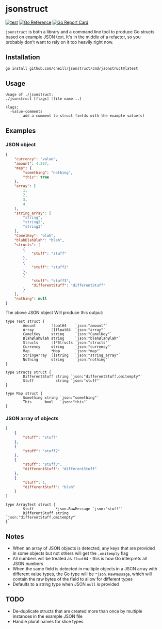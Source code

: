 # jsonstruct

[![test](https://github.com/cneill/jsonstruct/actions/workflows/test.yaml/badge.svg)](https://github.com/cneill/jsonstruct/actions/workflows/test.yaml)
[![Go Reference](https://pkg.go.dev/badge/github.com/cneill/jsonstruct.svg)](https://pkg.go.dev/github.com/cneill/jsonstruct)
[![Go Report Card](https://goreportcard.com/badge/github.com/cneill/jsonstruct)](https://goreportcard.com/report/github.com/cneill/jsonstruct)

`jsonstruct` is both a library and a command line tool to produce Go structs based on example JSON text. It's in the middle of
a refactor, so you probably don't want to rely on it too heavily right now.

## Installation

```bash
go install github.com/cneill/jsonstruct/cmd/jsonstruct@latest
```

## Usage

```
Usage of ./jsonstruct:
./jsonstruct [flags] [file name...]

Flags:
  -value-comments
        add a comment to struct fields with the example value(s)
```

## Examples

### JSON object

```json
{
    "currency": "value",
    "amount": 4.267,
    "map": {
        "something": "nothing",
        "this": true
    },
    "array": [
        1,
        2,
        3,
        4
    ],
    "string_array": [
        "string",
        "string2",
        "string3"
    ],
    "CamelKey": "blah",
    "blahBlahBlah": "blah",
    "structs": [
        {
            "stuff": "stuff"
        },
        {
            "stuff": "stuff2"
        },
        {
            "stuff": "stuff3",
            "differentStuff": "differentStuff"
        }
    ],
    "nothing": null
}
```

The above JSON object Will produce this output:

```golang
type Test struct {
        Amount       float64    `json:"amount"`
        Array        []float64  `json:"array"`
        CamelKey     string     `json:"CamelKey"`
        BlahBlahBlah string     `json:"blahBlahBlah"`
        Structs      []*Structs `json:"structs"`
        Currency     string     `json:"currency"`
        Map          *Map       `json:"map"`
        StringArray  []string   `json:"string_array"`
        Nothing      string     `json:"nothing"`
}

type Structs struct {
        DifferentStuff string `json:"differentStuff,omitempty"`
        Stuff          string `json:"stuff"`
}

type Map struct {
        Something string `json:"something"`
        This      bool   `json:"this"`
}
```

### JSON array of objects

```json
[
    {
        "stuff": "stuff"
    },
    {
        "stuff": "stuff2"
    },
    {
        "stuff": "stuff3",
        "differentStuff": "differentStuff"
    },
    {
        "stuff": 1,
        "differentStuff": "blah"
    }
]
```

```golang
type ArrayTest struct {
        Stuff          *json.RawMessage `json:"stuff"`
        DifferentStuff string           `json:"differentStuff,omitempty"`
}
```

## Notes

* When an array of JSON objects is detected, any keys that are provided in some objects but not others
  will get the `,omitempty` flag
* All numbers will be treated as `float64` - this is how Go interprets all JSON numbers
* When the same field is detected in multiple objects in a JSON array with different value types, the
  Go type will be `*json.RawMessage`, which will contain the raw bytes of the field to allow for
  different types
* Defaults to a string type when JSON `null` is provided

## TODO

* De-duplicate structs that are created more than once by multiple instances in the example JSON file
* Handle plural names for slice types
